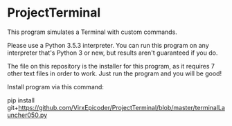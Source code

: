 # ProjectTerminal

This program simulates a Terminal with custom commands.

Please use a Python 3.5.3 interpreter.
You can run this program on any interpreter that's Python 3 or new, but results aren't guaranteed if you do.

The file on this repository is the installer for this program, as it requires 7 other text files in order to work.
Just run the program and you will be good!

Install program via this command:

pip install git+https://github.com/VirxEpicoder/ProjectTerminal/blob/master/terminalLauncher050.py

